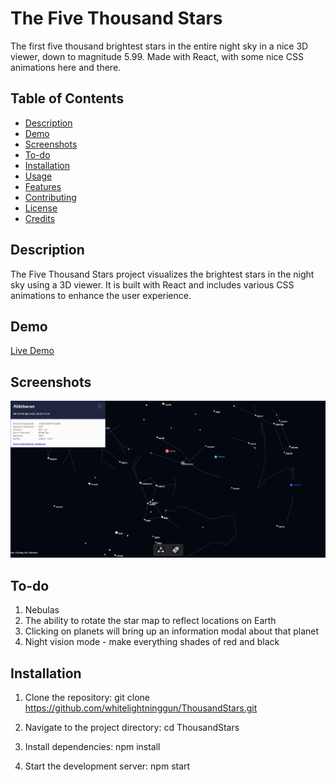 # The Five Thousand Stars

The first five thousand brightest stars in the entire night sky in a nice 3D viewer, down to magnitude 5.99. Made with React, with some nice CSS animations here and there.

## Table of Contents

- [Description](#description)
- [Demo](#demo)
- [Screenshots](#screenshots)
- [To-do](#to-do)
- [Installation](#installation)
- [Usage](#usage)
- [Features](#features)
- [Contributing](#contributing)
- [License](#license)
- [Credits](#credits)

## Description

The Five Thousand Stars project visualizes the brightest stars in the night sky using a 3D viewer. It is built with React and includes various CSS animations to enhance the user experience.

## Demo

[Live Demo](https://whitelightninggun.github.io/ThousandStars/)

## Screenshots

![Screenshot of the Thousand Stars in action](https://github.com/whitelightninggun/ThousandStars/blob/main/fivethousandstars.PNG)

## To-do

1. Nebulas
2. The ability to rotate the star map to reflect locations on Earth
3. Clicking on planets will bring up an information modal about that planet
4. Night vision mode - make everything shades of red and black

## Installation

1. Clone the repository:
   git clone https://github.com/whitelightninggun/ThousandStars.git

2. Navigate to the project directory:
   cd ThousandStars

3. Install dependencies:
   npm install

4. Start the development server:
   npm start
